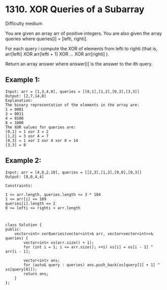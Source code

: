 # 1310. XOR Queries of a Subarray
Difficulty medium

You are given an array arr of positive integers. You are also given the array queries where queries[i] = [lefti, righti].

For each query i compute the XOR of elements from lefti to righti (that is, arr[lefti] XOR arr[lefti + 1] XOR ... XOR arr[righti] ).

Return an array answer where answer[i] is the answer to the ith query.


## Example 1:
```
Input: arr = [1,3,4,8], queries = [[0,1],[1,2],[0,3],[3,3]]
Output: [2,7,14,8] 
Explanation: 
The binary representation of the elements in the array are:
1 = 0001 
3 = 0011 
4 = 0100 
8 = 1000 
The XOR values for queries are:
[0,1] = 1 xor 3 = 2 
[1,2] = 3 xor 4 = 7 
[0,3] = 1 xor 3 xor 4 xor 8 = 14 
[3,3] = 8
```


## Example 2:
```
Input: arr = [4,8,2,10], queries = [[2,3],[1,3],[0,0],[0,3]]
Output: [8,0,4,4]
```


```
Constraints:

1 <= arr.length, queries.length <= 3 * 104
1 <= arr[i] <= 109
queries[i].length == 2
0 <= lefti <= righti < arr.length
```


#
```
class Solution {
public:
    vector<int> xorQueries(vector<int>& arr, vector<vector<int>>& queries) {
        vector<int> xs(arr.size() + 1); 
        for (int i = 1; i <= arr.size(); ++i) xs[i] = xs[i - 1] ^ arr[i - 1];

        vector<int> ans;
        for (auto& query : queries) ans.push_back(xs[query[1] + 1] ^ xs[query[0]]);
        return ans;
    }
};
```